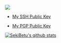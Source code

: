 
![](https://komarev.com/ghpvc/?username=SekiBetu)

- [My SSH Public Key](https://github.com/SekiBetu.keys)

- [My PGP Public Key](https://github.com/SekiBetu.gpg)

<a href="https://sekibetu.github.io/">
  <img src="https://github-readme-stats.vercel.app/api?username=SekiBetu&show_icons=true&include_all_commits=true&count_private=true&theme=material-palenight" alt="SekiBetu's github stats" />
</a>
